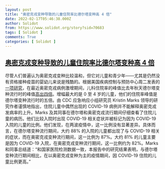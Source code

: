 ```yaml
---
layout: post
title: "奥密克戎变种导致的儿童住院率比德尔塔变种高 4 倍"
date: 2022-02-17T05:46:38.000Z
author: Solidot
from: https://www.solidot.org/story?sid=70683
tags: [ Solidot ]
comments: True
categories: [ Solidot ]
---
```

<!--1645076798000-->
[奥密克戎变种导致的儿童住院率比德尔塔变种高 4 倍](https://www.solidot.org/story?sid=70683)
------

<div>
尽管人们普遍认为奥密克戎变种比较温和，但它对儿童和青少年——尤其是仍然没有资格接种疫苗的婴幼儿来说是残酷的。根据美国疾病控制与预防中心周二发表的<a href="https://www.cdc.gov/mmwr/volumes/71/wr/mm7107e4.htm?s_cid=mm7107e4_w">一项研究</a>，在最近奥密克戎病例激增期间，儿科住院率的峰值比去年秋天德尔塔变种流行时的峰值<a href="https://arstechnica.com/science/2022/02/omicron-wave-was-brutal-on-kids-hospitalization-rates-4x-higher-than-deltas/">高出四倍</a>。增幅最大的是 0 至 4 岁的儿童，他们的住院率峰值是德尔塔变种流行时的五倍。由 CDC 应急响应小组研究员 Kristin Marks 领导的研究作者谨慎地指出，住院儿童中偶然出现的 COVID-19 病例并不能解释奥密克戎发病率的上升。Marks 及其同事在德尔塔和奥密克戎流行期间仔细查看了住院儿童的病历。他们比较入院时出现 COVID-19 相关症状并被标记为因为 COVID-19 入院的儿童的比例。他们发现，在两波疫情中，这一比例没有显著差异。具体而言，在德尔塔变种流行期间，大约 88% 的入院的儿童都出现了与 COVID-19 相关的症状，而在奥密克戎变种流行期间，这一比例为 87%。大约 81% 的儿童主要是因为 COVID-19 入院，在奥密克戎变种流行期间，这一比例约为 82%。Marks 和同事总结道：“和国家医院检测数据一致，本报告中的研究结果表明，与德尔塔变种流行期间相比，在以奥密克戎变种为主的疫情期间，因 COVID-19 住院的儿童比例更高。”
</div>
